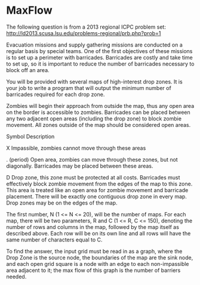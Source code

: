 MaxFlow
=======

The following question is from a 2013 regional ICPC problem set: http://ld2013.scusa.lsu.edu/problems-regional/prb.php?prob=1

Evacuation missions and supply gathering missions are conducted on a regular basis by special teams. One of the first objectives of these missions is to set up a perimeter with barricades. Barricades are costly and take time to set up, so it is important to reduce the number of barricades necessary to block off an area.

You will be provided with several maps of high-interest drop zones. It is your job to write a program that will output the minimum number of barricades required for each drop zone.

Zombies will begin their approach from outside the map, thus any open area on the border is accessible to zombies. Barricades can be placed between any two adjacent open areas (including the drop zone) to block zombie movement. All zones outside of the map should be considered open areas.

Symbol  Description

X   Impassible, zombies cannot move through these areas

. (period)  Open area, zombies can move through these zones, but not diagonally. Barricades may be placed between these areas.

D   Drop zone, this zone must be protected at all costs. Barricades must effectively block zombie movement from the edges of the map to this zone. This area is treated like an open area for zombie movement and barricade placement. There will be exactly one contiguous drop zone in every map. Drop zones may be on the edges of the map.

The first number, N (1 <= N <= 20), will be the number of maps. For each map, there will be two parameters, R and C (1 <= R, C <= 150), denoting the number of rows and columns in the map, followed by the map itself as described above. Each row will be on its own line and all rows will have the same number of characters equal to C.

To find the answer, the input grid must be read in as a graph, where the Drop Zone is the source node, the boundaries of the map are the sink node, and each open grid square is a node with an edge to each non-impassible area adjacent to it; the max flow of this graph is the number of barriers needed.
